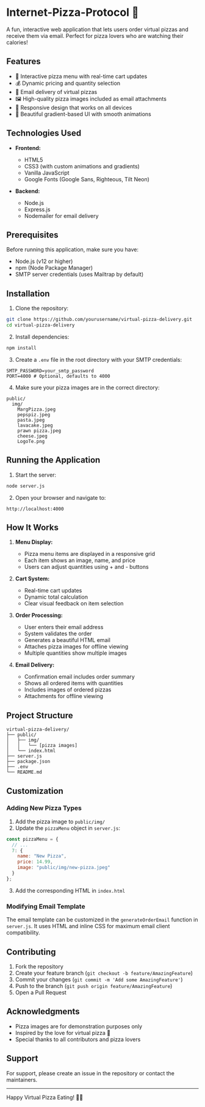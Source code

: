 # Internet-Pizza-Protocol 🍕

A fun, interactive web application that lets users order virtual pizzas and receive them via email. Perfect for pizza lovers who are watching their calories!

## Features

- 🍕 Interactive pizza menu with real-time cart updates
- 💰 Dynamic pricing and quantity selection
- 📧 Email delivery of virtual pizzas
- 🖼️ High-quality pizza images included as email attachments
- 📱 Responsive design that works on all devices
- 🎨 Beautiful gradient-based UI with smooth animations

## Technologies Used

- **Frontend:**
  - HTML5
  - CSS3 (with custom animations and gradients)
  - Vanilla JavaScript
  - Google Fonts (Google Sans, Righteous, Tilt Neon)

- **Backend:**
  - Node.js
  - Express.js
  - Nodemailer for email delivery

## Prerequisites

Before running this application, make sure you have:

- Node.js (v12 or higher)
- npm (Node Package Manager)
- SMTP server credentials (uses Mailtrap by default)

## Installation

1. Clone the repository:
```bash
git clone https://github.com/yourusername/virtual-pizza-delivery.git
cd virtual-pizza-delivery
```

2. Install dependencies:
```bash
npm install
```

3. Create a `.env` file in the root directory with your SMTP credentials:
```env
SMTP_PASSWORD=your_smtp_password
PORT=4000 # Optional, defaults to 4000
```

4. Make sure your pizza images are in the correct directory:
```
public/
  img/
    MargPizza.jpeg
    pepspiz.jpeg
    pasta.jpeg
    lavacake.jpeg
    prawn pizza.jpeg
    cheese.jpeg
    LogoTe.png
```

## Running the Application

1. Start the server:
```bash
node server.js
```

2. Open your browser and navigate to:
```
http://localhost:4000
```

## How It Works

1. **Menu Display:**
   - Pizza menu items are displayed in a responsive grid
   - Each item shows an image, name, and price
   - Users can adjust quantities using + and - buttons

2. **Cart System:**
   - Real-time cart updates
   - Dynamic total calculation
   - Clear visual feedback on item selection

3. **Order Processing:**
   - User enters their email address
   - System validates the order
   - Generates a beautiful HTML email
   - Attaches pizza images for offline viewing
   - Multiple quantities show multiple images

4. **Email Delivery:**
   - Confirmation email includes order summary
   - Shows all ordered items with quantities
   - Includes images of ordered pizzas
   - Attachments for offline viewing

## Project Structure

```
virtual-pizza-delivery/
├── public/
│   ├── img/
│   │   └── [pizza images]
│   └── index.html
├── server.js
├── package.json
├── .env
└── README.md
```

## Customization

### Adding New Pizza Types

1. Add the pizza image to `public/img/`
2. Update the `pizzaMenu` object in `server.js`:
```javascript
const pizzaMenu = {
  // ...
  7: {
    name: "New Pizza",
    price: 14.99,
    image: "public/img/new-pizza.jpeg"
  }
};
```
3. Add the corresponding HTML in `index.html`

### Modifying Email Template

The email template can be customized in the `generateOrderEmail` function in `server.js`. It uses HTML and inline CSS for maximum email client compatibility.

## Contributing

1. Fork the repository
2. Create your feature branch (`git checkout -b feature/AmazingFeature`)
3. Commit your changes (`git commit -m 'Add some AmazingFeature'`)
4. Push to the branch (`git push origin feature/AmazingFeature`)
5. Open a Pull Request

## Acknowledgments

- Pizza images are for demonstration purposes only
- Inspired by the love for virtual pizza 🍕
- Special thanks to all contributors and pizza lovers

## Support

For support, please create an issue in the repository or contact the maintainers.

---

Happy Virtual Pizza Eating! 🍕✨
